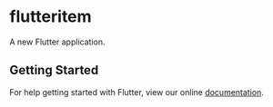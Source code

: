 # flutteritem

A new Flutter application.

## Getting Started

For help getting started with Flutter, view our online
[documentation](https://flutter.io/).
